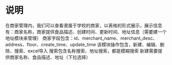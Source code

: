 # 说明
在商家管理内，我们可以查看隶属于学校的商家，以表格的形式展示，展示信息有：商家名称，商家提供食品描述、创建时间、更新时间、地址信息（需要建一个地址模块来管理）
商家字段包含：id、merchant_name、merchant_desc、address、floor、create_time、update_time
该模块操作包含，新建、编辑、删除、搜索、excel导入
搜索包含名称搜索、地址搜索，都是模糊搜索
新建需要提供商家名称、食品描述、地址（下拉选择）